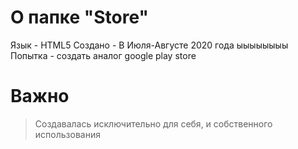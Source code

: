 # О папке "Store"
Язык - HTML5
Создано - В Июля-Августе 2020 года ыыыыыыыы
Попытка - создать аналог google play store
# Важно
>Создавалась исключительно для себя, и собственного использования
